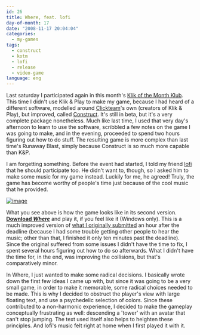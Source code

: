 ```yaml
---
id: 26
title: Where, feat. lofi
day-of-month: 17
date: "2008-11-17 20:04:04"
categories:
  - my-games
tags:
  - construct
  - kotm
  - lofi
  - release
  - video-game
language: eng
---
```


Last saturday I participated again in this month's [Klik of the Month Klub](/2008/08/18/runaway-blast/). This time I didn't use Klik & Play to make my game, because I had heard of a different software, modelled around [Clickteam](http://www.clickteam.com/eng/index.php)'s own (creators of Klik & Play), but improved, called [Construct](http://www.scirra.com/). It's still in beta, but it's a very complete package nonetheless. Much like last time, I used that very day's afternoon to learn to use the software, scribbled a few notes on the game I was going to make, and in the evening, proceeded to spend two hours figuring out how to do stuff. The resulting game is more complex than last time's Runaway Blast, simply because Construct is so much more capable than K&P.

I am forgetting something. Before the event had started, I told my friend [lofi](http://www.fireandrobot.com/) that he should participate too. He didn't want to, though, so I asked him to make some music for my game instead. Luckily for me, he agreed! Truly, the game has become worthy of people's time just because of the cool music that he provided.

[![image](/files/2008/11-where-feat-lofi/where.png "Where screenshot")](/files/2008/11-where-feat-lofi/where.png)

What you see above is how the game looks like in its second version. **[Download _Where_](//www.agj.cl/files/games/where2.zip)** and play it, if you feel like it (Windows only). This is a much improved version of [what I originally submitted](http://www.glorioustrainwrecks.com/node/248#comment-1346) an hour after the deadline (because I had some trouble getting other people to hear the music; other than that, I finished it only ten minutes past the deadline). Since the original suffered from some issues I didn't have the time to fix, I spent several hours figuring out how to do so afterwards. What I didn't have the time for, in the end, was improving the collisions, but that's comparatively minor.

In Where, I just wanted to make some radical decisions. I basically wrote down the first few ideas I came up with, but since it was going to be a very small game, in order to make it memorable, some radical choices needed to be made. This is why I decided to obstruct the player's view with large floating text, and use a psychedelic selection of colors. Since these contributed to a non-harmonic experience, I decided to make the gameplay conceptually frustrating as well: descending a 'tower' with an avatar that can't stop jumping. The text used itself also helps to heighten these principles. And lofi's music felt right at home when I first played it with it.
